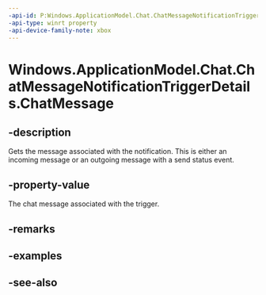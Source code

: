 ```yaml
---
-api-id: P:Windows.ApplicationModel.Chat.ChatMessageNotificationTriggerDetails.ChatMessage
-api-type: winrt property
-api-device-family-note: xbox
---
```


<!-- Property syntax
public Windows.ApplicationModel.Chat.ChatMessage ChatMessage { get; }
-->

# Windows.ApplicationModel.Chat.ChatMessageNotificationTriggerDetails.ChatMessage

## -description
Gets the message associated with the notification. This is either an incoming message or an outgoing message with a send status event.

## -property-value
The chat message associated with the trigger.

## -remarks

## -examples

## -see-also
